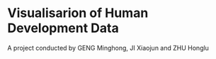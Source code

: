 # Visualisarion of Human Development Data
 A project conducted by GENG Minghong, JI Xiaojun and ZHU Honglu
